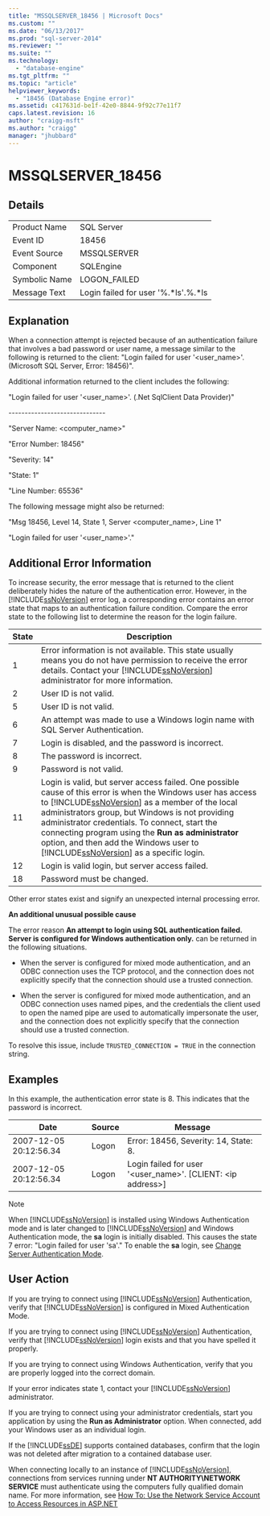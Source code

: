```yaml
---
title: "MSSQLSERVER_18456 | Microsoft Docs"
ms.custom: ""
ms.date: "06/13/2017"
ms.prod: "sql-server-2014"
ms.reviewer: ""
ms.suite: ""
ms.technology: 
  - "database-engine"
ms.tgt_pltfrm: ""
ms.topic: "article"
helpviewer_keywords: 
  - "18456 (Database Engine error)"
ms.assetid: c417631d-be1f-42e0-8844-9f92c77e11f7
caps.latest.revision: 16
author: "craigg-msft"
ms.author: "craigg"
manager: "jhubbard"
---
```

# MSSQLSERVER_18456
    
## Details  
  
|||  
|-|-|  
|Product Name|SQL Server|  
|Event ID|18456|  
|Event Source|MSSQLSERVER|  
|Component|SQLEngine|  
|Symbolic Name|LOGON_FAILED|  
|Message Text|Login failed for user '%.*ls'.%.\*ls|  
  
## Explanation  
 When a connection attempt is rejected because of an authentication failure that involves a bad password or user name, a message similar to the following is returned to the client:  "Login failed for user '<user_name>'. (Microsoft SQL Server, Error: 18456)".  
  
 Additional information returned to the client includes the following:  
  
 "Login failed for user '<user_name>'. (.Net SqlClient Data Provider)"  
  
 -----------------------------\-  
  
 "Server Name: <computer_name>"  
  
 "Error Number: 18456"  
  
 "Severity: 14"  
  
 "State: 1"  
  
 "Line Number: 65536"  
  
 The following message might also be returned:  
  
 "Msg 18456, Level 14, State 1, Server <computer_name>, Line 1"  
  
 "Login failed for user '<user_name>'."  
  
## Additional Error Information  
 To increase security, the error message that is returned to the client deliberately hides the nature of the authentication error. However, in the [!INCLUDE[ssNoVersion](../includes/ssnoversion-md.md)] error log, a corresponding error contains an error state that maps to an authentication failure condition. Compare the error state to the following list to determine the reason for the login failure.  
  
|State|Description|  
|-----------|-----------------|  
|1|Error information is not available. This state usually means you do not have permission to receive the error details. Contact your [!INCLUDE[ssNoVersion](../includes/ssnoversion-md.md)] administrator for more information.|  
|2|User ID is not valid.|  
|5|User ID is not valid.|  
|6|An attempt was made to use a Windows login name with SQL Server Authentication.|  
|7|Login is disabled, and the password is incorrect.|  
|8|The password is incorrect.|  
|9|Password is not valid.|  
|11|Login is valid, but server access failed. One possible cause of this error is when the Windows user has access to [!INCLUDE[ssNoVersion](../includes/ssnoversion-md.md)] as a member of the local administrators group, but Windows is not providing administrator credentials. To connect, start the connecting program using the **Run as administrator** option, and then add the Windows user to [!INCLUDE[ssNoVersion](../includes/ssnoversion-md.md)] as a specific login.|  
|12|Login is valid login, but server access failed.|  
|18|Password must be changed.|  
  
 Other error states exist and signify an unexpected internal processing error.  
  
 **An additional unusual possible cause**  
  
 The error reason **An attempt to login using SQL authentication failed. Server is configured for Windows authentication only.** can be returned in the following situations.  
  
-   When the server is configured for mixed mode authentication, and an ODBC connection uses the TCP protocol, and the connection does not explicitly specify that the connection should use a trusted connection.  
  
-   When the server is configured for mixed mode authentication, and an ODBC connection uses named pipes, and the credentials the client used to open the named pipe are used to automatically impersonate the user, and the connection does not explicitly specify that the connection should use a trusted connection.  
  
 To resolve this issue, include `TRUSTED_CONNECTION = TRUE` in the connection string.  
  
## Examples  
 In this example, the authentication error state is 8. This indicates that the password is incorrect.  
  
|Date|Source|Message|  
|----------|------------|-------------|  
|2007-12-05 20:12:56.34|Logon|Error: 18456, Severity: 14, State: 8.|  
|2007-12-05 20:12:56.34|Logon|Login failed for user '<user_name>'. [CLIENT: \<ip address>]|  
  
> [!NOTE]  
>  When [!INCLUDE[ssNoVersion](../includes/ssnoversion-md.md)] is installed using Windows Authentication mode and is later changed to [!INCLUDE[ssNoVersion](../includes/ssnoversion-md.md)] and Windows Authentication mode, the **sa** login is initially disabled. This causes the state 7 error: "Login failed for user 'sa'." To enable the **sa** login, see [Change Server Authentication Mode](configure-windows/change-server-authentication-mode.md).  
  
## User Action  
 If you are trying to connect using [!INCLUDE[ssNoVersion](../includes/ssnoversion-md.md)] Authentication, verify that [!INCLUDE[ssNoVersion](../includes/ssnoversion-md.md)] is configured in Mixed Authentication Mode.  
  
 If you are trying to connect using [!INCLUDE[ssNoVersion](../includes/ssnoversion-md.md)] Authentication, verify that [!INCLUDE[ssNoVersion](../includes/ssnoversion-md.md)] login exists and that you have spelled it properly.  
  
 If you are trying to connect using Windows Authentication, verify that you are properly logged into the correct domain.  
  
 If your error indicates state 1, contact your [!INCLUDE[ssNoVersion](../includes/ssnoversion-md.md)] administrator.  
  
 If you are trying to connect using your administrator credentials, start you application by using the **Run as Administrator** option. When connected, add your Windows user as an individual login.  
  
 If the [!INCLUDE[ssDE](../includes/ssde-md.md)] supports contained databases, confirm that the login was not deleted after migration to a contained database user.  
  
 When connecting locally to an instance of [!INCLUDE[ssNoVersion](../includes/ssnoversion-md.md)], connections from services running under **NT AUTHORITY\NETWORK SERVICE** must authenticate using the computers fully qualified domain name. For more information, see [How To: Use the Network Service Account to Access Resources in ASP.NET](http://msdn.microsoft.com/library/ff647402.aspx)  
  
  